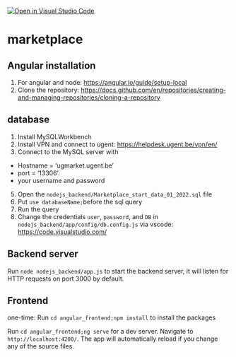[![Open in Visual Studio Code](https://classroom.github.com/assets/open-in-vscode-c66648af7eb3fe8bc4f294546bfd86ef473780cde1dea487d3c4ff354943c9ae.svg)](https://classroom.github.com/online_ide?assignment_repo_id=7937248&assignment_repo_type=AssignmentRepo)
# marketplace

## Angular installation
1. For angular and node: https://angular.io/guide/setup-local
2. Clone the repository: https://docs.github.com/en/repositories/creating-and-managing-repositories/cloning-a-repository

## database

1. Install MySQLWorkbench
2. Install VPN and connect to ugent: https://helpdesk.ugent.be/vpn/en/
3. Connect to the MySQL server with
  - Hostname = ‘ugmarket.ugent.be’
  - port = ‘13306’.
  - your username and password
5. Open the `nodejs_backend/Marketplace_start_data_01_2022.sql` file
6. Put `use databaseName;`before the sql query
7. Run the query
8. Change the credentials `user`, `password`, and `DB` in `nodejs_backend/app/config/db.config.js` via vscode: https://code.visualstudio.com/

## Backend server

Run `node nodejs_backend/app.js` to start the backend server, it will listen for HTTP requests on port 3000 by default.

## Frontend

one-time: Run `cd angular_frontend;npm install` to install the packages

Run `cd angular_frontend;ng serve` for a dev server. Navigate to `http://localhost:4200/`. The app will automatically reload if you change any of the source files.


